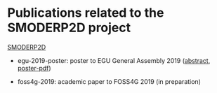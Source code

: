 # Publications related to the SMODERP2D project

[SMODERP2D](https://github.com/storm-fsv-cvut/smoderp2d)

- egu-2019-poster: poster to EGU General Assembly 2019
  ([abstract](https://meetingorganizer.copernicus.org/EGU2019/EGU2019-13921.pdf),
  [poster-pdf](https://github.com/storm-fsv-cvut/smoderp2d-publications/blob/master/egu-2019-poster/Landa_et_al_egu_2019.pdf))

- foss4g-2019: academic paper to FOSS4G 2019 (in preparation)
